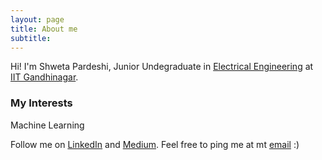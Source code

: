 ```yaml
---
layout: page
title: About me
subtitle: 
---
```


Hi! I'm Shweta Pardeshi, Junior Undegraduate in [Electrical Engineering](https://www.iitgn.ac.in/academics/ee/) at [IIT Gandhinagar](https://www.iitgn.ac.in/). 
 
### My Interests
Machine Learning 

Follow me on [LinkedIn](www.linkedin.com/in/shweta-pardeshi1998) and [Medium](https://medium.com/@pardeshi.shweta). Feel free to ping me at mt [email](mailto:pardeshi.shweta@iitgn.ac.in) :)




